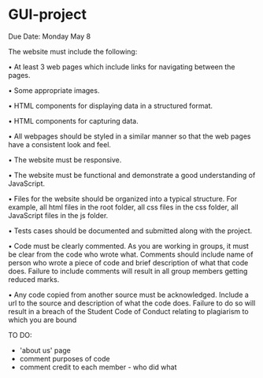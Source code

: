 # GUI-project

Due Date: Monday May 8

The website must include the following:

•	At least 3 web pages which include links for navigating between the pages.

•	Some appropriate images.

•	HTML components for displaying data in a structured format. 

•	HTML components for capturing data.

•	All webpages should be styled in a similar manner so that the web pages have a consistent look and feel.

•	The website must be responsive.

•	The website must be functional and demonstrate a good understanding of JavaScript.

•	Files for the website should be organized into a typical structure. For example, all html files in the root folder, all css files in the css folder, all JavaScript files in the js folder.

•	Tests cases should be documented and submitted along with the project.

•	Code must be clearly commented. As you are working in groups, it must be clear from the code who wrote what. Comments should include name of person who wrote a piece of code and brief description of what that code does. Failure to include comments will result in all group members getting reduced marks.

•	Any code copied from another source must be acknowledged. Include a url to the source and description of what the code does. Failure to do so will result in a breach of the Student Code of Conduct relating to plagiarism to which you are bound 


TO DO: 
 - 'about us' page
 - comment purposes of code
 - comment credit to each member - who did what 
 
